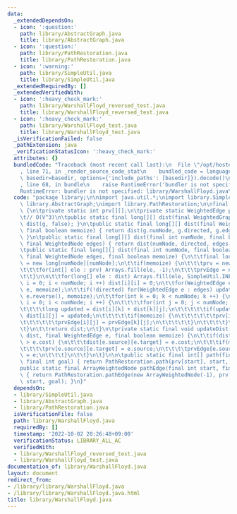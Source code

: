 ```yaml
---
data:
  _extendedDependsOn:
  - icon: ':question:'
    path: library/AbstractGraph.java
    title: library/AbstractGraph.java
  - icon: ':question:'
    path: library/PathRestoration.java
    title: library/PathRestoration.java
  - icon: ':warning:'
    path: library/SimpleUtil.java
    title: library/SimpleUtil.java
  _extendedRequiredBy: []
  _extendedVerifiedWith:
  - icon: ':heavy_check_mark:'
    path: library/WarshallFloyd_reversed_test.java
    title: library/WarshallFloyd_reversed_test.java
  - icon: ':heavy_check_mark:'
    path: library/WarshallFloyd_test.java
    title: library/WarshallFloyd_test.java
  _isVerificationFailed: false
  _pathExtension: java
  _verificationStatusIcon: ':heavy_check_mark:'
  attributes: {}
  bundledCode: "Traceback (most recent call last):\n  File \"/opt/hostedtoolcache/Python/3.10.7/x64/lib/python3.10/site-packages/onlinejudge_verify/documentation/build.py\"\
    , line 71, in _render_source_code_stat\n    bundled_code = language.bundle(stat.path,\
    \ basedir=basedir, options={'include_paths': [basedir]}).decode()\n  File \"/opt/hostedtoolcache/Python/3.10.7/x64/lib/python3.10/site-packages/onlinejudge_verify/languages/user_defined.py\"\
    , line 68, in bundle\n    raise RuntimeError('bundler is not specified: {}'.format(str(path)))\n\
    RuntimeError: bundler is not specified: library/WarshallFloyd.java\n"
  code: "package library;\n\nimport java.util.*;\nimport library.SimpleUtil;\nimport\
    \ library.AbstractGraph;\nimport library.PathRestoration;\n\nfinal class WarshallFloyd\
    \ {\n\tprivate static int prv[][];\n\tprivate static WeightedEdge prvEdge[][];\n\
    \t// O(V^3)\n\tpublic static final long[][] dist(final WeightedGraph g) { return\
    \ dist(g, false); }\n\tpublic static final long[][] dist(final WeightedGraph g,\
    \ final boolean memoize) { return dist(g.numNode, g.directed, g.edges(), memoize);\
    \ }\n\tpublic static final long[][] dist(final int numNode, final boolean directed,\
    \ final WeightedNode edges) { return dist(numNode, directed, edges, false); }\n\
    \tpublic static final long[][] dist(final int numNode, final boolean directed,\
    \ final WeightedNode edges, final boolean memoize) {\n\t\tfinal long dist[][]\
    \ = new long[numNode][numNode];\n\t\tif(memoize) {\n\t\t\tprv = new int[numNode][numNode];\n\
    \t\t\tfor(int[] ele : prv) Arrays.fill(ele, -1);\n\t\t\tprvEdge = new WeightedEdge[numNode][numNode];\n\
    \t\t}\n\n\t\tfor(long[] ele : dist) Arrays.fill(ele, SimpleUtil.INF);\n\t\tfor(int\
    \ i = 0; i < numNode; i ++) dist[i][i] = 0;\n\t\tfor(WeightedEdge e : edges) updateDist(dist,\
    \ e, memoize);\n\t\tif(!directed) for(WeightedEdge e : edges) updateDist(dist,\
    \ e.reverse(), memoize);\n\t\tfor(int k = 0; k < numNode; k ++) {\n\t\t\tfor(int\
    \ i = 0; i < numNode; i ++) {\n\t\t\t\tfor(int j = 0; j < numNode; j ++) {\n\t\
    \t\t\t\tlong updated = dist[i][k] + dist[k][j];\n\t\t\t\t\tif(updated < dist[i][j])\
    \ dist[i][j] = updated;\n\t\t\t\t\tif(memoize) {\n\t\t\t\t\t\tprv[i][j] = prv[k][j];\n\
    \t\t\t\t\t\tprvEdge[i][j] = prvEdge[k][j];\n\t\t\t\t\t}\n\t\t\t\t}\n\t\t\t}\n\t\
    \t}\n\t\treturn dist;\n\t}\n\tprivate static final void updateDist(final long[][]\
    \ dist, final WeightedEdge e, final boolean memoize) {\n\t\tif(dist[e.source][e.target]\
    \ > e.cost) {\n\t\t\tdist[e.source][e.target] = e.cost;\n\t\t\tif(memoize) {\n\
    \t\t\t\tprv[e.source][e.target] = e.source;\n\t\t\t\tprvEdge[e.source][e.target]\
    \ = e;\n\t\t\t}\n\t\t}\n\t}\n\n\tpublic static final int[] path(final int start,\
    \ final int goal) { return PathRestoration.path(prv[start], start, goal); }\n\t\
    public static final ArrayWeightedNode pathEdge(final int start, final int goal)\
    \ { return PathRestoration.pathEdge(new ArrayWeightedNode(-1), prv[start], prvEdge[start],\
    \ start, goal); }\n}"
  dependsOn:
  - library/SimpleUtil.java
  - library/AbstractGraph.java
  - library/PathRestoration.java
  isVerificationFile: false
  path: library/WarshallFloyd.java
  requiredBy: []
  timestamp: '2022-10-02 20:26:48+09:00'
  verificationStatus: LIBRARY_ALL_AC
  verifiedWith:
  - library/WarshallFloyd_reversed_test.java
  - library/WarshallFloyd_test.java
documentation_of: library/WarshallFloyd.java
layout: document
redirect_from:
- /library/library/WarshallFloyd.java
- /library/library/WarshallFloyd.java.html
title: library/WarshallFloyd.java
---
```

